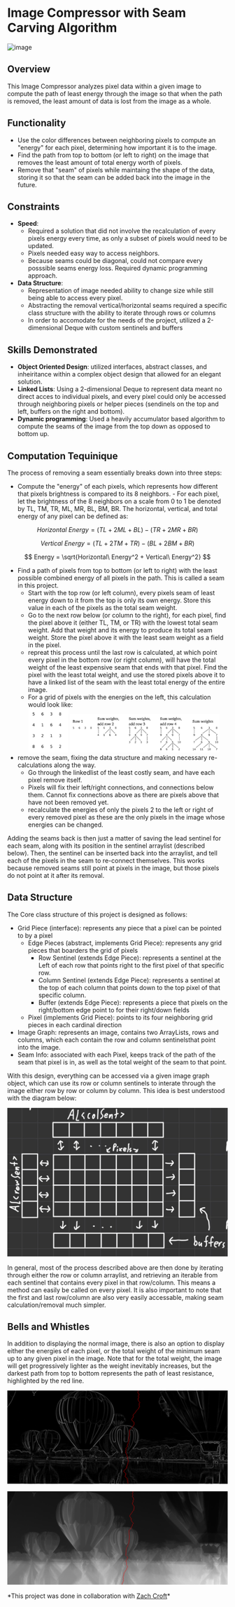 # Image Compressor with Seam Carving Algorithm

![image](squeeze.gif)

## Overview

This Image Compressor analyzes pixel data within a given image to compute the path of least energy through the image so that when the path is removed, the least amount of data is lost from the image as a whole.

## Functionality

- Use the color differences between neighboring pixels to compute an "energy" for each pixel, determining how important it is to the image.
- Find the path from top to bottom (or left to right) on the image that removes the least amount of total energy worth of pixels.
- Remove that "seam" of pixels while maintaing the shape of the data, storing it so that the seam can be added back into the image in the future.

## Constraints

- **Speed**:
  - Required a solution that did not involve the recalculation of every pixels energy every time, as only a subset of pixels would need to be updated.
  - Pixels needed easy way to access neighbors.
  - Because seams could be diagonal, could not compare every posssible seams energy loss. Required dynamic programming approach.
- **Data Structure**:
  - Representation of image needed ability to change size while still being able to access every pixel.
  - Abstracting the removal vertical/horizontal seams required a specific class structure with the ability to iterate through rows or columns
  - In order to accomodate for the needs of the project, utilized a 2-dimensional Deque with custom sentinels and buffers

## Skills Demonstrated

- **Object Oriented Design**: utilized interfaces, abstract classes, and inheiritance within a complex object design that allowed for an elegant solution.
- **Linked Lists**: Using a 2-dimensional Deque to represent data meant no direct acces to individual pixels, and every pixel could only be accessed through neighboring pixels or helper pieces (sendinels on the top and left, buffers on the right and bottom).
- **Dynamic programming**: Used a heavily accumulator based algorithm to compute the seams of the image from the top down as opposed to bottom up.

## Computation Tequinique

The process of removing a seam essentially breaks down into three steps:

- Compute the "energy" of each pixels, which represents how different that pixels brightness is compared to its 8 neighbors. - For each pixel, let the brightness of the 8 neighbors on a scale from 0 to 1 be denoted by TL, TM, TR, ML, MR, BL, BM, BR. The horizontal, vertical, and total energy of any pixel can be defined as:

$$
Horizontal\ Energy = (TL+2ML+BL)-(TR+2MR+BR)
$$

$$
Vertical\ Energy = (TL+2TM+TR)-(BL+2BM+BR)
$$

$$
Energy = \sqrt{Horizontal\ Energy^2 + Vertical\ Energy^2}
$$

- Find a path of pixels from top to bottom (or left to right) with the least possible combined energy of all pixels in the path. This is called a seam in this project.
  - Start with the top row (or left column), every pixels seam of least energy down to it from the top is only its own energy. Store this value in each of the pixels as the total seam weight.
  - Go to the next row below (or column to the right), for each pixel, find the pixel above it (either TL, TM, or TR) with the lowest total seam weight. Add that weight and its energy to produce its total seam weight. Store the pixel above it with the least seam weight as a field in the pixel.
  - repreat this process until the last row is calculated, at which point every pixel in the bottom row (or right column), will have the total weight of the least expensive seam that ends with that pixel. Find the pixel with the least total weight, and use the stored pixels above it to have a linked list of the seam with the least total energy of the entire image.
  - For a grid of pixels with the energies on the left, this calculation would look like: <br />
    <img src="numberGrid.png" alt="Description" width="20%">
    <img src="seamCalc.png" alt="Description" width="75%">
- remove the seam, fixing the data structure and making necessary re-calculations along the way.
  - Go through the linkedlist of the least costly seam, and have each pixel remove itself.
  - Pixels will fix their left/right connections, and connections below them. Cannot fix connections above as there are pixels above that have not been removed yet.
  - recalculate the energies of only the pixels 2 to the left or right of every removed pixel as these are the only pixels in the image whose energies can be changed.

Adding the seams back is then just a matter of saving the lead sentinel for each seam, along with its position in the sentinel arraylist (described below). Then, the sentinel can be inserted back into the arraylist, and tell each of the pixels in the seam to re-connect themselves. This works because removed seams still point at pixels in the image, but those pixels do not point at it after its removal.

## Data Structure

The Core class structure of this project is designed as follows:

- Grid Piece (interface): represents any piece that a pixel can be pointed to by a pixel
  - Edge Pieces (abstract, implements Grid Piece): represents any grid pieces that boarders the grid of pixels
    - Row Sentinel (extends Edge Piece): represents a sentinel at the Left of each row that points right to the first pixel of that specific row.
    - Column Sentinel (extends Edge Piece): represents a sentinel at the top of each column that points down to the top pixel of that specific column.
    - Buffer (extends Edge Piece): represents a piece that pixels on the right/bottom edge point to for their right/down fields
  - Pixel (implements Grid Piece): points to its four neighboring grid pieces in each cardinal direction
- Image Graph: represents an image, contains two ArrayLists, rows and columns, which each contain the row and column sentinelsthat point into the image.
- Seam Info: associated with each Pixel, keeps track of the path of the seam that pixel is in, as well as the total weight of the seam to that point.

With this design, everything can be accessed via a given image graph object, which can use its row or column sentinels to interate through the image either row by row or column by column. This idea is best understood with the diagram below:

![image](2dDeque.jpg)

In general, most of the process described above are then done by iterating through either the row or column arraylist, and retrieving an iterable from each sentinel that contains every pixel in that row/column. This means a method can easily be called on every pixel. It is also important to note that the first and last row/column are also very easily accessable, making seam calculation/removal much simpler.

## Bells and Whistles

In addition to displaying the normal image, there is also an option to display either the energies of each pixel, or the total weight of the minimum seam up to any given pixel in the image. Note that for the total weight, the image will get progressively lighter as the weight inevitably increases, but the darkest path from top to bottom represents the path of least resistance, highlighted by the red line.

![image](energy.png)

![image](seamWeight.png)

\*This project was done in collaboration with [Zach Croft](https://www.linkedin.com/in/zachary-croft-67316b298/)\*
